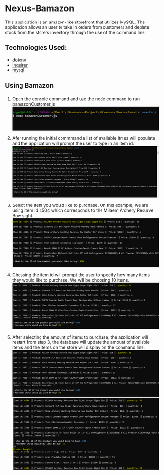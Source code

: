 # Nexus-Bamazon
This application is an amazon-like storefront that utilizes MySQL. The application allows an user to take in orders from customers and deplete stock from the store's inventory through the use of the command line. 

## Technologies Used:
* [dotenv](https://www.npmjs.com/package/dotenv)
* [inquirer](https://www.npmjs.com/package/inquirer)
* [mysql](https://www.npmjs.com/package/mysql)

## Using Bamazon<h3>
 1. Open the console command and use the node command to run bamazonCustomer.js
  ![](images/bamazon1.PNG)
  
 2. Afer running the initial commmand a list of available itmes will populate and the application will prompt the user to type in an item id.
  ![](images/bamazon2.PNG)

 3. Select the item you would like to purchase. On this example, we are using item id 4504 which corresponds to the Milaem Archery Recurve Bow sight. 
  ![](images/bamazon3.PNG)

 4. Chossing the item id will prompt the user to specify how many items they would like to purchase. We will be choosing 10 items. 
  ![](images/bamazon4.PNG)

 5. After selecting the amount of items to purchase, the application will restart from step 3, the database will update the amount of available items and the items on the store will display on the command line.
  ![](images/bamazon4.PNG)
  ![](images/bamazon5.PNG)
